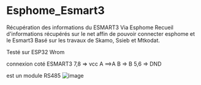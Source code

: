# Esphome_Esmart3
Récupération des informations du ESMART3 Via Esphome
Recueil d'informations récupérés sur le net affin de pouvoir connecter esphome et le Esmart3
Basé sur les travaux de Skamo, Ssieb et Mtkodat.

Testé sur ESP32 Wrom

connexion coté ESMART3
7,8 => vcc
A ==>A
B => B
5,6 => DND


est un module RS485 
![image](https://github.com/patmtp35/Esphome_Esmart3/assets/6410695/02eda12e-bea1-469f-8acd-4a2830d47e83)

